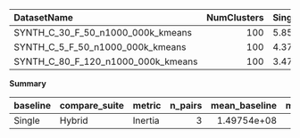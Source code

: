 | DatasetName                        |   NumClusters |   Single_Inertia |   Hybrid_Inertia |   Rel_Inertia |   Improvement_% |
|:-----------------------------------|--------------:|-----------------:|-----------------:|--------------:|----------------:|
| SYNTH_C_30_F_50_n1000_000k_kmeans  |           100 |      5.85129e+07 |      5.25207e+07 |      0.897591 |         10.2409 |
| SYNTH_C_5_F_50_n1000_000k_kmeans   |           100 |      4.37082e+07 |      5.43219e+07 |      1.24283  |        -24.2832 |
| SYNTH_C_80_F_120_n1000_000k_kmeans |           100 |      3.47042e+08 |      4.44374e+08 |      1.28046  |        -28.0463 |

**Summary**

| baseline   | compare_suite   | metric   |   n_pairs |   mean_baseline |   mean_compare |   mean_rel |   mean_improvement_% |   t_test_stat |   t_test_p |   wilcoxon_stat |   wilcoxon_p |   cohens_d |
|:-----------|:----------------|:---------|----------:|----------------:|---------------:|-----------:|---------------------:|--------------:|-----------:|----------------:|-------------:|-----------:|
| Single     | Hybrid          | Inertia  |         3 |     1.49754e+08 |    1.83739e+08 |     1.1403 |             -14.0295 |      -1.06087 |   0.399923 |               1 |          0.5 |  -0.612496 |